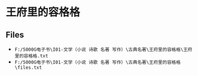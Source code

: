 # 王府里的容格格

## Files

- `F:/5000G电子书\I01-文学（小说 诗歌 名著 写作）\古典名著\王府里的容格格\王府里的容格格.txt`
- `F:/5000G电子书\I01-文学（小说 诗歌 名著 写作）\古典名著\王府里的容格格\files.txt`
